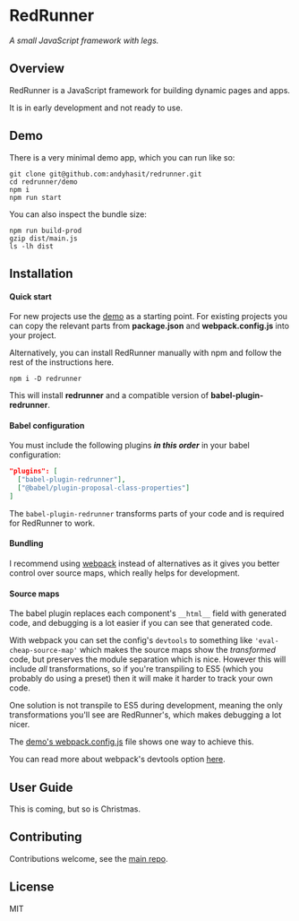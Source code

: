 # RedRunner

*A small JavaScript framework with legs.*

## Overview

RedRunner is a JavaScript framework for building dynamic pages and apps.

It is in early development and not ready to use.

## Demo

There is a very minimal demo app, which you can run like so:

```
git clone git@github.com:andyhasit/redrunner.git
cd redrunner/demo
npm i
npm run start
```

You can also inspect the bundle size:

```
npm run build-prod
gzip dist/main.js
ls -lh dist
```

## Installation

#### Quick start

For new projects use the [demo](https://github.com/andyhasit/redrunner/tree/master/demo) as a starting point. For existing projects you can copy the relevant parts from **package.json** and **webpack.config.js** into your project.

Alternatively, you can install RedRunner manually with npm and follow the rest of the instructions here.

```
npm i -D redrunner
```

This will install **redrunner** and a compatible version of **babel-plugin-redrunner**.

#### Babel configuration

You must include the following plugins ***in this order*** in your babel configuration:

```json
"plugins": [
  ["babel-plugin-redrunner"],
  ["@babel/plugin-proposal-class-properties"]
]
```

The `babel-plugin-redrunner` transforms parts of your code and is required for RedRunner to work.

#### Bundling

I recommend using [webpack](https://webpack.js.org/) instead of alternatives as it gives you better control over source maps, which really helps for development.

#### Source maps

The babel plugin replaces each component's `__html__` field with generated code, and debugging is a lot easier if you can see that generated code.

With webpack you can set the config's `devtools` to something like `'eval-cheap-source-map'` which makes the source maps show the *transformed* code, but preserves the module separation which is nice. However this will include *all* transformations, so if you're transpiling to ES5 (which you probably do using a preset) then it will make it harder to track your own code.

One solution is not transpile to ES5 during development, meaning the only transformations you'll see are RedRunner's, which makes debugging a lot nicer.

The [demo's webpack.config.js](https://github.com/andyhasit/redrunner/tree/demo/webpack.config.js) file shows one way to achieve this. 

You can read more about webpack's devtools option [here](https://webpack.js.org/configuration/devtool/).

## User Guide

This is coming, but so is Christmas.

## Contributing

Contributions welcome, see the [main repo](https://github.com/andyhasit/redrunner).

## License

MIT